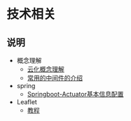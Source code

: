 # 技术相关

## 说明

- 概念理解
    - [云化概念理解](./concept/云化概念理解.md)
    - [常用的中间件的介绍](./concept/常用的中间件的介绍.md)
- spring
    - [Springboot-Actuator基本信息配置](./spring/Springboot-Actuator基本信息配置.md)
- Leaflet
    - [教程](./Leaflet/概述.md)